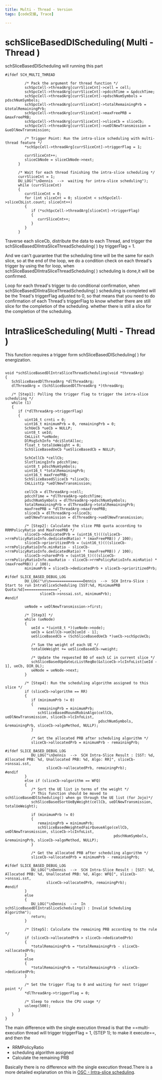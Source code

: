 ```yaml
---
title: Multi - Thread - Version
tags: [code交接, Trace]

---
```


# schSliceBasedDlScheduling( Multi - Thread )
schSliceBasedDlScheduling will running this part

```c=
#ifdef SCH_MULTI_THREAD

         /* Pack the argument for thread function */
         schSpcCell->threadArg[currSliceCnt]->cell = cell;
         schSpcCell->threadArg[currSliceCnt]->pdcchTime = &pdcchTime;
         schSpcCell->threadArg[currSliceCnt]->pdschNumSymbols = pdschNumSymbols;
         schSpcCell->threadArg[currSliceCnt]->totalRemainingPrb = &totalRemainingPrb;
         schSpcCell->threadArg[currSliceCnt]->maxFreePRB = &maxFreePRB;
         schSpcCell->threadArg[currSliceCnt]->sliceCb = sliceCb;
         schSpcCell->threadArg[currSliceCnt]->ueDlNewTransmission = &ueDlNewTransmission;

         /* Trigger Point: Run the intra-slice scheduling with multi-thread feature */
         *schSpcCell->threadArg[currSliceCnt]->triggerFlag = 1;

         currSliceCnt++;
         sliceCbNode = sliceCbNode->next;
      }

      /* Wait for each thread finishing the intra-slice scheduling */
      currSliceCnt = 1;
      DU_LOG("\nDennis  -->  waiting for intra-slice scheduling");
      while (currSliceCnt)
      {
         currSliceCnt = 0;
         for (int sliceCnt = 0; sliceCnt < schSpcCell->sliceCbList.count; sliceCnt++)
         {
            if (*schSpcCell->threadArg[sliceCnt]->triggerFlag)
            {
               currSliceCnt++;
            }
         }
      }

```

Traverse each sliceCb, distribute the data to each Thread, and trigger the schSliceBasedDlIntraSliceThreadScheduling( ) by triggerFlag = 1.

And we can't guarantee that the scheduling time will be the same for each slice, so at the end of the loop, we do a condition check on each thread's trigger by using the for loop, when schSliceBasedDlIntraSliceThreadScheduling( ) scheduling is done,it will be confirmed. 


Loop for each thread's trigger to do conditional confirmation, when schSliceBasedDlIntraSliceThreadScheduling( ) scheduling is completed will be the Tread's triggerFlag adjusted to 0, so that means that you need to do confirmation of each Thread's triggerFlag to know whether there are still slice for the completion of the scheduling. whether there is still a slice for the completion of the scheduling.







# IntraSliceScheduling( Multi - Thread )



This function requires a trigger form schSliceBasedDlScheduling( ) for energization.
```c=

void *schSliceBasedDlIntraSliceThreadScheduling(void *threadArg)
{
   SchSliceBasedDlThreadArg *dlThreadArg;
   dlThreadArg = (SchSliceBasedDlThreadArg *)threadArg;

   /* [Step1]: Polling the trigger flag to trigger the intra-slice scheduling */
   while (1)
   {
      if (*dlThreadArg->triggerFlag)
      {
         uint16_t crnti = 0;
         uint16_t minimumPrb = 0, remainingPrb = 0;
         SchUeCb *ueCb = NULLP;
         uint8_t ueId;
         CmLList *ueNode;
         DlMsgSchInfo *dciSlotAlloc;
         float_t totalUeWeight = 0;
         SchSliceBasedUeCb *ueSliceBasedCb = NULLP;

         SchCellCb *cellCb;
         SlotTimingInfo pdcchTime;
         uint8_t pdschNumSymbols;
         uint16_t *totalRemainingPrb;
         uint16_t maxFreePRB;
         SchSliceBasedSliceCb *sliceCb;
         CmLListCp *ueDlNewTransmission;

         cellCb = dlThreadArg->cell;
         pdcchTime = *dlThreadArg->pdcchTime;
         pdschNumSymbols = dlThreadArg->pdschNumSymbols;
         totalRemainingPrb = dlThreadArg->totalRemainingPrb;
         maxFreePRB = *dlThreadArg->maxFreePRB;
         sliceCb = dlThreadArg->sliceCb;
         ueDlNewTransmission = dlThreadArg->ueDlNewTransmission;

         /* [Step2]: Calculate the slice PRB quota according to RRMPolicyRatio and MaxFreePRB */
         sliceCb->dedicatedPrb = (uint16_t)(((sliceCb->rrmPolicyRatioInfo.dedicatedRatio) * (maxFreePRB)) / 100);
         sliceCb->prioritizedPrb = (uint16_t)(((sliceCb->rrmPolicyRatioInfo.minRatio - sliceCb->rrmPolicyRatioInfo.dedicatedRatio) * (maxFreePRB)) / 100);
         sliceCb->sharedPrb = (uint16_t)(((sliceCb->rrmPolicyRatioInfo.maxRatio - sliceCb->rrmPolicyRatioInfo.minRatio) * (maxFreePRB)) / 100);
         minimumPrb = sliceCb->dedicatedPrb + sliceCb->prioritizedPrb;

#ifdef SLICE_BASED_DEBUG_LOG
         DU_LOG("\n\n===============Dennis  -->  SCH Intra-Slice : Start to run IntraSliceScheduling [SST:%d, MinimumPRB Quota:%d]===============",
                sliceCb->snssai.sst, minimumPrb);
#endif

         ueNode = ueDlNewTransmission->first;

         /* [Step3] */
         while (ueNode)
         {
            ueId = *(uint8_t *)(ueNode->node);
            ueCb = &cellCb->ueCb[ueId - 1];
            ueSliceBasedCb = (SchSliceBasedUeCb *)ueCb->schSpcUeCb;

            /* Sum the weight of each UE */
            totalUeWeight += ueSliceBasedCb->weight;

            /* Update the requested BO of each LC in current slice */
            schSliceBasedUpdateLcListReqBo(&sliceCb->lcInfoList[ueId - 1], ueCb, DIR_DL);
            ueNode = ueNode->next;
         }

         /* [Step4]: Run the scheduling algorithm assigned to this slice */
         if (sliceCb->algorithm == RR)
         {
            if (minimumPrb != 0)
            {
               remainingPrb = minimumPrb;
               schSliceBasedRoundRobinAlgo(cellCb, ueDlNewTransmission, sliceCb->lcInfoList,
                                           pdschNumSymbols, &remainingPrb, sliceCb->algoMethod, NULLP);
            }

            /* Get the allocated PRB after scheduling algorithm */
            sliceCb->allocatedPrb = minimumPrb - remainingPrb;

#ifdef SLICE_BASED_DEBUG_LOG
            DU_LOG("\nDennis  -->  SCH Intra-Slice Result : [SST: %d, Allocated PRB: %d, Unallocated PRB: %d, Algo: RR]", sliceCb->snssai.sst,
                   sliceCb->allocatedPrb, remainingPrb);
#endif
         }
         else if (sliceCb->algorithm == WFQ)
         {
            /* Sort the UE list in terms of the weight */
            /* This function should be moved to schSliceBasedDlScheduling() when go through the UE list (for Jojo)*/
            schSliceBasedSortUeByWeight(cellCb, ueDlNewTransmission, totalUeWeight);

            if (minimumPrb != 0)
            {
               remainingPrb = minimumPrb;
               schSliceBasedWeightedFairQueueAlgo(cellCb, ueDlNewTransmission, sliceCb->lcInfoList,
                                                  pdschNumSymbols, &remainingPrb, sliceCb->algoMethod, NULLP);
            }

            /* Get the allocated PRB after scheduling algorithm */
            sliceCb->allocatedPrb = minimumPrb - remainingPrb;

#ifdef SLICE_BASED_DEBUG_LOG
            DU_LOG("\nDennis  -->  SCH Intra-Slice Result : [SST: %d, Allocated PRB: %d, Unallocated PRB: %d, Algo: WFQ]", sliceCb->snssai.sst,
                   sliceCb->allocatedPrb, remainingPrb);
#endif
         }
         else
         {
            DU_LOG("\nDennis  -->  In schSliceBasedDlIntraSliceScheduling() : Invalid Scheduling Algorithm");
            return;
         }

         /* [Step5]: Calculate the remaining PRB according to the rule */
         if (sliceCb->allocatedPrb > sliceCb->dedicatedPrb)
         {
            *totalRemainingPrb = *totalRemainingPrb - sliceCb->allocatedPrb;
         }
         else
         {
            *totalRemainingPrb = *totalRemainingPrb - sliceCb->dedicatedPrb;
         }

         /* Set the trigger flag to 0 and waiting for next trigger point */
         *dlThreadArg->triggerFlag = 0;

         /* Sleep to reduce the CPU usage */
         usleep(500);
      }
   }
}

```

The main difference with the single execution thread is that the ==multi-execution thread will trigger triggerFlag = 1, (STEP 1); to make it execute==, and then the 
- RRMPolicyRatio
- scheduling algorithm assigned
- Calculate the remaining PRB

Basically there is no difference with the single execution thread.There is a more detailed explanation on this in [OSC - Intra-slice scheduling](https://hackmd.io/eipL1-j2SByWqeVpaoNfCg).
